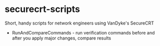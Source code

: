 # securecrt-scripts
Short, handy scripts for network engineers using VanDyke's SecureCRT

- RunAndCompareCommands - run verification commands before and after you apply major changes, compare results
